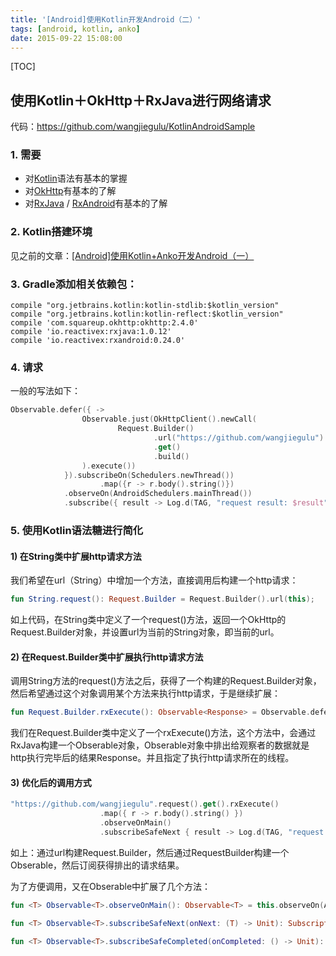 ```yaml
---
title: '[Android]使用Kotlin开发Android（二）'
tags: [android, kotlin, anko]
date: 2015-09-22 15:08:00
---
```


[TOC]

## 使用Kotlin＋OkHttp＋RxJava进行网络请求
代码：<https://github.com/wangjiegulu/KotlinAndroidSample>

### 1\. 需要
- 对[Kotlin]语法有基本的掌握
- 对[OkHttp]有基本的了解
- 对[RxJava] / [RxAndroid]有基本的了解

### 2\. Kotlin搭建环境
见之前的文章：[[Android]使用Kotlin+Anko开发Android（一）](http://www.cnblogs.com/tiantianbyconan/p/4800656.html)

### 3\. Gradle添加相关依赖包：
```
compile "org.jetbrains.kotlin:kotlin-stdlib:$kotlin_version"
compile "org.jetbrains.kotlin:kotlin-reflect:$kotlin_version"
compile 'com.squareup.okhttp:okhttp:2.4.0'
compile 'io.reactivex:rxjava:1.0.12'
compile 'io.reactivex:rxandroid:0.24.0'
```

### 4\. 请求
一般的写法如下：
```kotlin
Observable.defer({ ->
                Observable.just(OkHttpClient().newCall(
                        Request.Builder()
                                .url("https://github.com/wangjiegulu")
                                .get()
                                .build()
                ).execute())
            }).subscribeOn(Schedulers.newThread())
                    .map({r -> r.body().string()})
            .observeOn(AndroidSchedulers.mainThread())
            .subscribe({ result -> Log.d(TAG, "request result: $result"); resultTv.setText("Http request succeed, see log") }, {throwable -> Log.e(TAG, "", throwable)});
```

### 5\. 使用Kotlin语法糖进行简化
#### 1) 在String类中扩展http请求方法
我们希望在url（String）中增加一个方法，直接调用后构建一个http请求：
```kotlin
fun String.request(): Request.Builder = Request.Builder().url(this);
```
如上代码，在String类中定义了一个request()方法，返回一个OkHttp的Request.Builder对象，并设置url为当前的String对象，即当前的url。

#### 2) 在Request.Builder类中扩展执行http请求方法
调用String方法的request()方法之后，获得了一个构建的Request.Builder对象，然后希望通过这个对象调用某个方法来执行http请求，于是继续扩展：
```kotlin
fun Request.Builder.rxExecute(): Observable<Response> = Observable.defer({ Observable.just(OkHttpClient().newCall(this.build()).execute()) }).subscribeOn(Schedulers.newThread());
```
我们在Request.Builder类中定义了一个rxExecute()方法，这个方法中，会通过RxJava构建一个Obserable对象，Obserable对象中排出给观察者的数据就是http执行完毕后的结果Response。并且指定了执行http请求所在的线程。

#### 3) 优化后的调用方式
```kotlin
"https://github.com/wangjiegulu".request().get().rxExecute()
                    .map({ r -> r.body().string() })
                    .observeOnMain()
                    .subscribeSafeNext { result -> Log.d(TAG, "request result: $result"); resultTv.setText("Http request succeed, see log") }
```
如上：通过url构建Request.Builder，然后通过RequestBuilder构建一个Obserable，然后订阅获得排出的请求结果。

为了方便调用，又在Obserable中扩展了几个方法：
```kotlin
fun <T> Observable<T>.observeOnMain(): Observable<T> = this.observeOn(AndroidSchedulers.mainThread())

fun <T> Observable<T>.subscribeSafeNext(onNext: (T) -> Unit): Subscription = this.subscribe(onNext, { t -> Log.e(TAG, "", t) }, {});

fun <T> Observable<T>.subscribeSafeCompleted(onCompleted: () -> Unit): Subscription = this.subscribe({}, { t -> Log.e(TAG, "", t) }, onCompleted);
```

[Kotlin]: http://kotlinlang.org/
[OkHttp]: https://github.com/square/okhttp
[RxJava]: https://github.com/ReactiveX/RxJava
[RxAndroid]: https://github.com/ReactiveX/RxAndroid

